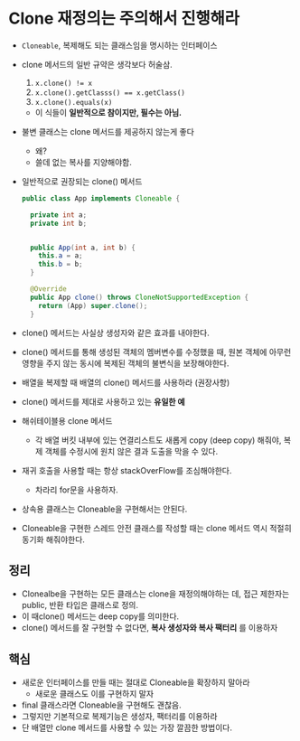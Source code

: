 # Clone 재정의는 주의해서 진행해라

- `Cloneable`, 복제해도 되는 클래스임을 명시하는 인터페이스

- clone 메서드의 일반 규약은 생각보다 허술삼.

  1. `x.clone() != x` 
  2. `x.clone().getClasss() == x.getClass()`
  3. `x.clone().equals(x)`

  - 이 식들이 **일반적으로 참이지만, 필수는 아님.**

- 불변 클래스는 clone 메서드를 제공하지 않는게 좋다
  - 왜? 
  - 쓸데 없는 복사를 지양해야함.

- 일반적으로 권장되는 clone() 메서드

  ```java
  public class App implements Cloneable {
  
    private int a;
    private int b;
  
  
    public App(int a, int b) {
      this.a = a;
      this.b = b;
    }
  
    @Override
    public App clone() throws CloneNotSupportedException {
      return (App) super.clone();
    }
  ```

- clone() 메서드는 사실상 생성자와 같은 효과를 내야한다.

- clone() 메서드를 통해 생성된 객체의 멤버변수를 수정했을 때, 원본 객체에 아무런 영향을 주지 않는 동시에 복제된 객체의 불변식을 보장해야한다.

- 배열을 복제할 때 배열의 clone() 메서드를 사용하라 (권장사항)
  
- clone() 메서드를 제대로 사용하고 있는 **유일한 예**
  
- 해쉬테이블용 clone 메서드

  - 각 배열 버킷 내부에 있는 연결리스트도 새롭게 copy (deep copy) 해줘야, 복제 객체를 수정시에 원치 않은 결과 도출을 막을 수 있다.

- 재귀 호출을 사용할 때는 항상 stackOverFlow를 조심해야한다.

  - 차라리 for문을 사용하자.

- 상속용 클래스는 Cloneable을 구현해서는 안된다.

- Cloneable을 구현한 스레드 안전 클래스를 작성할 때는 clone 메서드 역시 적절히 동기화 해줘야한다.



## 정리

- Clonealbe을 구현하는 모든 클래스는 clone을 재정의해야하는 데, 접근 제한자는 public, 반환 타입은 클래스로 정의.
- 이 때clone() 메서드는 deep copy를 의미한다.
- clone() 메서드를 잘 구현할 수 없다면, **복사 생성자와 복사 팩터리** 를 이용하자



## 핵심

- 새로운 인터페이스를 만들 때는 절대로 Cloneable을 확장하지 말아라
  - 새로운 클래스도 이를 구현하지 말자
- final 클래스라면 Cloneable을 구현해도 괜찮음.
- 그렇지만 기본적으로 복제기능은 생성자, 팩터리를 이용하라
- 단 배열만 clone 메서드를 사용할 수 있는 가장 깔끔한 방법이다.